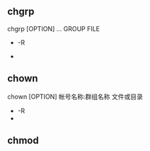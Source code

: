 ## chgrp

chgrp  [OPTION]  ... GROUP FILE

- -R

- 





## chown

chown [OPTION] 帐号名称:群组名称 文件或目录

- -R
- 

## chmod